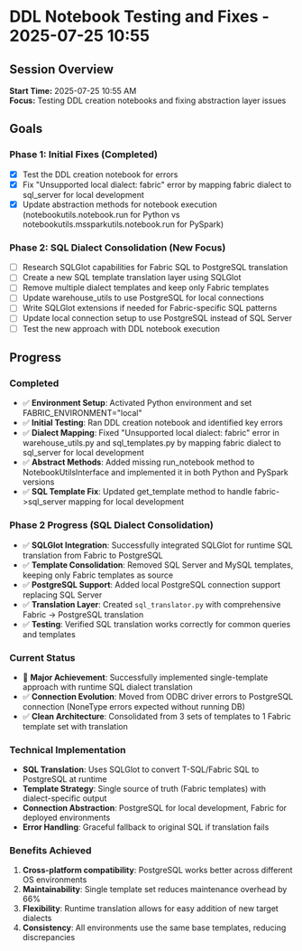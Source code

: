# DDL Notebook Testing and Fixes - 2025-07-25 10:55

## Session Overview
**Start Time:** 2025-07-25 10:55 AM  
**Focus:** Testing DDL creation notebooks and fixing abstraction layer issues

## Goals

### Phase 1: Initial Fixes (Completed)
- [x] Test the DDL creation notebook for errors
- [x] Fix "Unsupported local dialect: fabric" error by mapping fabric dialect to sql_server for local development
- [x] Update abstraction methods for notebook execution (notebookutils.notebook.run for Python vs notebookutils.mssparkutils.notebook.run for PySpark)

### Phase 2: SQL Dialect Consolidation (New Focus)
- [ ] Research SQLGlot capabilities for Fabric SQL to PostgreSQL translation
- [ ] Create a new SQL template translation layer using SQLGlot
- [ ] Remove multiple dialect templates and keep only Fabric templates
- [ ] Update warehouse_utils to use PostgreSQL for local connections
- [ ] Write SQLGlot extensions if needed for Fabric-specific SQL patterns
- [ ] Update local connection setup to use PostgreSQL instead of SQL Server
- [ ] Test the new approach with DDL notebook execution

## Progress

### Completed
- ✅ **Environment Setup**: Activated Python environment and set FABRIC_ENVIRONMENT="local"
- ✅ **Initial Testing**: Ran DDL creation notebook and identified key errors
- ✅ **Dialect Mapping**: Fixed "Unsupported local dialect: fabric" error in warehouse_utils.py and sql_templates.py by mapping fabric dialect to sql_server for local development
- ✅ **Abstract Methods**: Added missing run_notebook method to NotebookUtilsInterface and implemented it in both Python and PySpark versions
- ✅ **SQL Template Fix**: Updated get_template method to handle fabric->sql_server mapping for local development

### Phase 2 Progress (SQL Dialect Consolidation)
- ✅ **SQLGlot Integration**: Successfully integrated SQLGlot for runtime SQL translation from Fabric to PostgreSQL
- ✅ **Template Consolidation**: Removed SQL Server and MySQL templates, keeping only Fabric templates as source
- ✅ **PostgreSQL Support**: Added local PostgreSQL connection support replacing SQL Server
- ✅ **Translation Layer**: Created `sql_translator.py` with comprehensive Fabric → PostgreSQL translation
- ✅ **Testing**: Verified SQL translation works correctly for common queries and templates

### Current Status
- 🎯 **Major Achievement**: Successfully implemented single-template approach with runtime SQL dialect translation
- ✅ **Connection Evolution**: Moved from ODBC driver errors to PostgreSQL connection (NoneType errors expected without running DB)
- ✅ **Clean Architecture**: Consolidated from 3 sets of templates to 1 Fabric template set with translation

### Technical Implementation
- **SQL Translation**: Uses SQLGlot to convert T-SQL/Fabric SQL to PostgreSQL at runtime
- **Template Strategy**: Single source of truth (Fabric templates) with dialect-specific output
- **Connection Abstraction**: PostgreSQL for local development, Fabric for deployed environments
- **Error Handling**: Graceful fallback to original SQL if translation fails

### Benefits Achieved
1. **Cross-platform compatibility**: PostgreSQL works better across different OS environments
2. **Maintainability**: Single template set reduces maintenance overhead by 66%
3. **Flexibility**: Runtime translation allows for easy addition of new target dialects
4. **Consistency**: All environments use the same base templates, reducing discrepancies